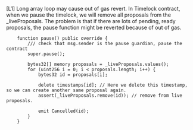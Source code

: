 [L1] Long array loop may cause out of gas revert.
In Timelock contract, when we pause the timelock, we will remove all proposals from the _liveProposals.
The problem is that if there are lots of pending, ready proposals, the pause function might be reverted because of out of gas.

```solidity
    function pause() public override {
        /// check that msg.sender is the pause guardian, pause the contract
        super.pause();

        bytes32[] memory proposals = _liveProposals.values();
        for (uint256 i = 0; i < proposals.length; i++) {
            bytes32 id = proposals[i];

            delete timestamps[id]; // Here we delete this timestamp, so we can create another same proposal again.
            assert(_liveProposals.remove(id)); // remove from live proposals.

            emit Cancelled(id);
        }
    }

```